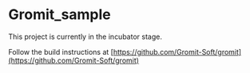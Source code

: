 Gromit_sample
==================================================

This project is currently in the incubator stage.

Follow the build instructions at [https://github.com/Gromit-Soft/gromit](https://github.com/Gromit-Soft/gromit)